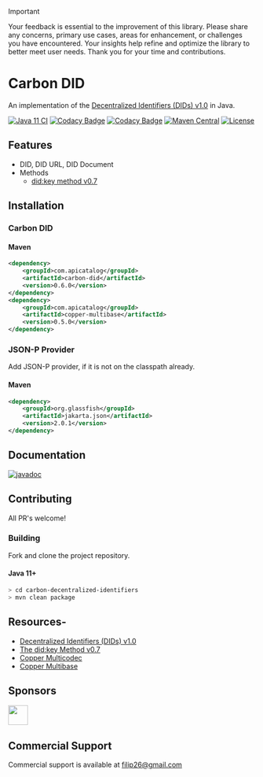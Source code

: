 
> [!IMPORTANT]
> Your feedback is essential to the improvement of this library. Please share any concerns, primary use cases, areas for enhancement, or challenges you have encountered. Your insights help refine and optimize the library to better meet user needs. Thank you for your time and contributions.

# Carbon DID
An implementation of the [Decentralized Identifiers (DIDs) v1.0](https://www.w3.org/TR/did-core/) in Java.


[![Java 11 CI](https://github.com/filip26/carbon-decentralized-identifiers/actions/workflows/java11-push.yml/badge.svg)](https://github.com/filip26/carbon-decentralized-identifiers/actions/workflows/java11-push.yml)
[![Codacy Badge](https://app.codacy.com/project/badge/Grade/dd79aafc6eb14ed18f2217de62585ba7)](https://app.codacy.com/gh/filip26/carbon-decentralized-identifiers/dashboard?utm_source=gh&utm_medium=referral&utm_content=&utm_campaign=Badge_grade)
[![Codacy Badge](https://app.codacy.com/project/badge/Coverage/dd79aafc6eb14ed18f2217de62585ba7)](https://app.codacy.com/gh/filip26/carbon-decentralized-identifiers/dashboard?utm_source=gh&utm_medium=referral&utm_content=&utm_campaign=Badge_coverage)
[![Maven Central](https://img.shields.io/maven-central/v/com.apicatalog/carbon-did.svg?label=Maven%20Central)](https://search.maven.org/search?q=g:com.apicatalog%20AND%20a:carbon-did)
[![License](https://img.shields.io/badge/License-Apache%202.0-blue.svg)](https://opensource.org/licenses/Apache-2.0)


## Features

* DID, DID URL, DID Document
* Methods
  * [did:key method v0.7](https://w3c-ccg.github.io/did-method-key/)

## Installation

### Carbon DID

#### Maven

```xml
<dependency>
    <groupId>com.apicatalog</groupId>
    <artifactId>carbon-did</artifactId>
    <version>0.6.0</version>
</dependency>
<dependency>
    <groupId>com.apicatalog</groupId>
    <artifactId>copper-multibase</artifactId>
    <version>0.5.0</version>
</dependency>
```

### JSON-P Provider

Add JSON-P provider, if it is not on the classpath already.

#### Maven

```xml
<dependency>
    <groupId>org.glassfish</groupId>
    <artifactId>jakarta.json</artifactId>
    <version>2.0.1</version>
</dependency>
```

## Documentation

[![javadoc](https://javadoc.io/badge2/com.apicatalog/carbon-did/javadoc.svg)](https://javadoc.io/doc/com.apicatalog/carbon-did)


## Contributing

All PR's welcome!


### Building

Fork and clone the project repository.

#### Java 11+
```bash
> cd carbon-decentralized-identifiers
> mvn clean package
```

## Resources- 
- [Decentralized Identifiers (DIDs) v1.0](https://www.w3.org/TR/did-core/)
- [The did:key Method v0.7](https://w3c-ccg.github.io/did-method-key/)
- [Copper Multicodec](https://github.com/filip26/copper-multicodec)
- [Copper Multibase](https://github.com/filip26/copper-multibase)

## Sponsors

<a href="https://github.com/digitalbazaar">
  <img src="https://avatars.githubusercontent.com/u/167436?s=200&v=4" width="40" />
</a> 

## Commercial Support
Commercial support is available at filip26@gmail.com

